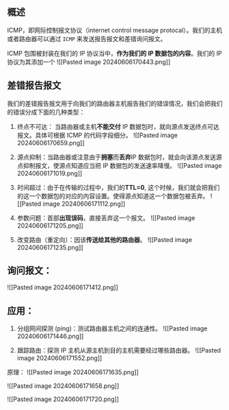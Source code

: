## 概述
ICMP，即网际控制报文协议（internet control message protocal）。我们的主机或者路由器可以通过 `ICMP` 来发送报告报文和差错询问报文。

ICMP 包围被封装在我们的 IP 协议当中，**作为我们的 IP 数据包的内容**。我们的 IP 协议为其添加一个
![[Pasted image 20240606170443.png]]

## 差错报告报文
我们的差错报告报文用于向我们的路由器主机报告我们的错误情况，我们会把我们的错误分成下面的几种类型：
1. 终点不可达： 当路由器或主机**不能交付** IP 数据包时，就向源点发送终点可达报文。具体可根据 ICMP 的代码字段细分。
![[Pasted image 20240606170659.png]]

2. 源点抑制：当路由器或注意由于**拥塞**而**丢弃**IP 数据包时，就会向该源点发送源点抑制报文，使源点知道应当把 IP 数据包的发送速率降慢。
![[Pasted image 20240606171019.png]]

3. 时间超过：由于在传输的过程中，我们的**TTL=0**, 这个时候，我们就会把我们的这一个数据包的对应的内容设置。使得源点知道这一个数据包被丢弃。
![[Pasted image 20240606171112.png]]


4. 参数问题：首部**出现误码**，直接丢弃这一个报文。
![[Pasted image 20240606171205.png]]
5. 改变路由（重定向）：因该**传送给其他的路由器**。
![[Pasted image 20240606171235.png]]

## 询问报文：
![[Pasted image 20240606171412.png]]

## 应用：
1. 分组网间探测 (ping)：测试路由器主机之间的连通性。
![[Pasted image 20240606171446.png]]


2. 跟踪路由：探测 IP 主机从源主机到目的主机需要经过哪些路由器。
![[Pasted image 20240606171552.png]]

原理：
![[Pasted image 20240606171635.png]]

![[Pasted image 20240606171658.png]]

![[Pasted image 20240606171720.png]]


